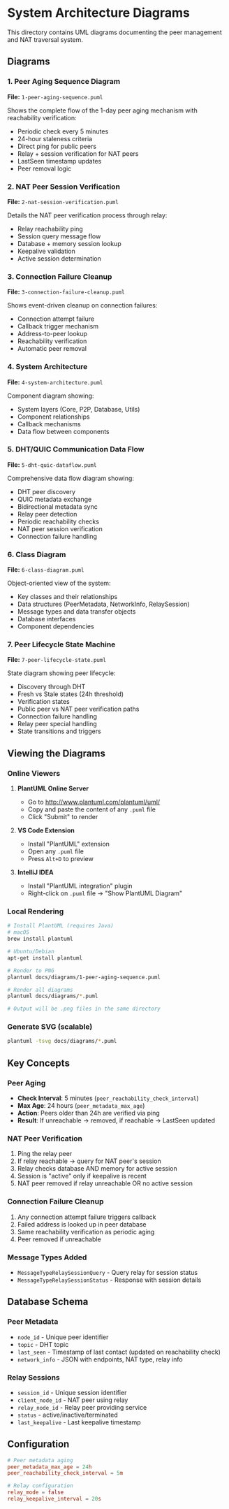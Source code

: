 # System Architecture Diagrams

This directory contains UML diagrams documenting the peer management and NAT traversal system.

## Diagrams

### 1. Peer Aging Sequence Diagram
**File:** `1-peer-aging-sequence.puml`

Shows the complete flow of the 1-day peer aging mechanism with reachability verification:
- Periodic check every 5 minutes
- 24-hour staleness criteria
- Direct ping for public peers
- Relay + session verification for NAT peers
- LastSeen timestamp updates
- Peer removal logic

### 2. NAT Peer Session Verification
**File:** `2-nat-session-verification.puml`

Details the NAT peer verification process through relay:
- Relay reachability ping
- Session query message flow
- Database + memory session lookup
- Keepalive validation
- Active session determination

### 3. Connection Failure Cleanup
**File:** `3-connection-failure-cleanup.puml`

Shows event-driven cleanup on connection failures:
- Connection attempt failure
- Callback trigger mechanism
- Address-to-peer lookup
- Reachability verification
- Automatic peer removal

### 4. System Architecture
**File:** `4-system-architecture.puml`

Component diagram showing:
- System layers (Core, P2P, Database, Utils)
- Component relationships
- Callback mechanisms
- Data flow between components

### 5. DHT/QUIC Communication Data Flow
**File:** `5-dht-quic-dataflow.puml`

Comprehensive data flow diagram showing:
- DHT peer discovery
- QUIC metadata exchange
- Bidirectional metadata sync
- Relay peer detection
- Periodic reachability checks
- NAT peer session verification
- Connection failure handling

### 6. Class Diagram
**File:** `6-class-diagram.puml`

Object-oriented view of the system:
- Key classes and their relationships
- Data structures (PeerMetadata, NetworkInfo, RelaySession)
- Message types and data transfer objects
- Database interfaces
- Component dependencies

### 7. Peer Lifecycle State Machine
**File:** `7-peer-lifecycle-state.puml`

State diagram showing peer lifecycle:
- Discovery through DHT
- Fresh vs Stale states (24h threshold)
- Verification states
- Public peer vs NAT peer verification paths
- Connection failure handling
- Relay peer special handling
- State transitions and triggers

## Viewing the Diagrams

### Online Viewers

1. **PlantUML Online Server**
   - Go to http://www.plantuml.com/plantuml/uml/
   - Copy and paste the content of any `.puml` file
   - Click "Submit" to render

2. **VS Code Extension**
   - Install "PlantUML" extension
   - Open any `.puml` file
   - Press `Alt+D` to preview

3. **IntelliJ IDEA**
   - Install "PlantUML integration" plugin
   - Right-click on `.puml` file → "Show PlantUML Diagram"

### Local Rendering

```bash
# Install PlantUML (requires Java)
# macOS
brew install plantuml

# Ubuntu/Debian
apt-get install plantuml

# Render to PNG
plantuml docs/diagrams/1-peer-aging-sequence.puml

# Render all diagrams
plantuml docs/diagrams/*.puml

# Output will be .png files in the same directory
```

### Generate SVG (scalable)

```bash
plantuml -tsvg docs/diagrams/*.puml
```

## Key Concepts

### Peer Aging
- **Check Interval**: 5 minutes (`peer_reachability_check_interval`)
- **Max Age**: 24 hours (`peer_metadata_max_age`)
- **Action**: Peers older than 24h are verified via ping
- **Result**: If unreachable → removed, if reachable → LastSeen updated

### NAT Peer Verification
1. Ping the relay peer
2. If relay reachable → query for NAT peer's session
3. Relay checks database AND memory for active session
4. Session is "active" only if keepalive is recent
5. NAT peer removed if relay unreachable OR no active session

### Connection Failure Cleanup
1. Any connection attempt failure triggers callback
2. Failed address is looked up in peer database
3. Same reachability verification as periodic aging
4. Peer removed if unreachable

### Message Types Added
- `MessageTypeRelaySessionQuery` - Query relay for session status
- `MessageTypeRelaySessionStatus` - Response with session details

## Database Schema

### Peer Metadata
- `node_id` - Unique peer identifier
- `topic` - DHT topic
- `last_seen` - Timestamp of last contact (updated on reachability check)
- `network_info` - JSON with endpoints, NAT type, relay info

### Relay Sessions
- `session_id` - Unique session identifier
- `client_node_id` - NAT peer using relay
- `relay_node_id` - Relay peer providing service
- `status` - active/inactive/terminated
- `last_keepalive` - Last keepalive timestamp

## Configuration

```toml
# Peer metadata aging
peer_metadata_max_age = 24h
peer_reachability_check_interval = 5m

# Relay configuration
relay_mode = false
relay_keepalive_interval = 20s
```
